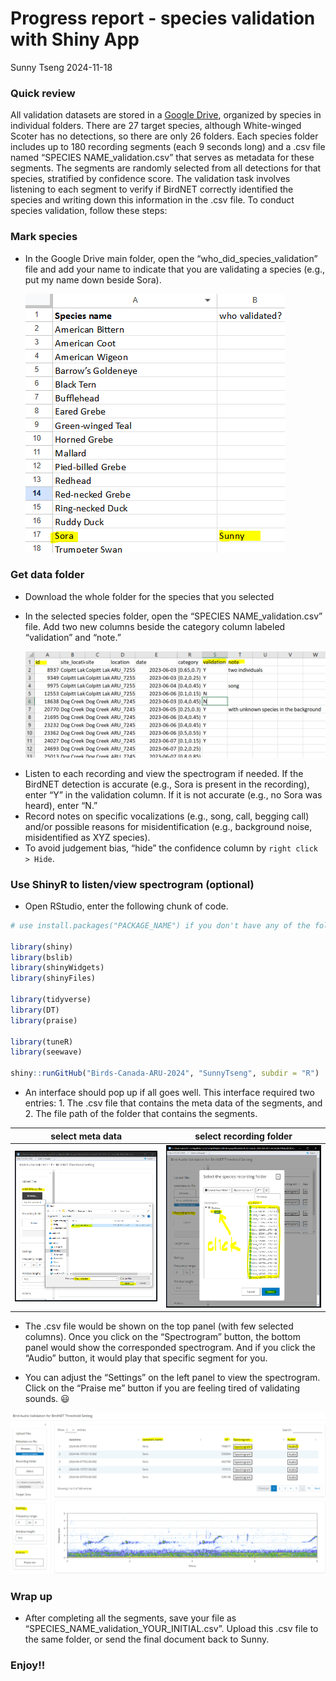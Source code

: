 Progress report - species validation with Shiny App
================
Sunny Tseng
2024-11-18

### Quick review

All validation datasets are stored in a [Google
Drive](https://drive.google.com/drive/folders/1-oZjQ5xzwJOD9E9hcm_CSMku05FS9gKa?usp=sharing),
organized by species in individual folders. There are 27 target species,
although White-winged Scoter has no detections, so there are only 26
folders. Each species folder includes up to 180 recording segments (each
9 seconds long) and a .csv file named “SPECIES NAME_validation.csv” that
serves as metadata for these segments. The segments are randomly
selected from all detections for that species, stratified by confidence
score. The validation task involves listening to each segment to verify
if BirdNET correctly identified the species and writing down this
information in the .csv file. To conduct species validation, follow
these steps:

### Mark species

- In the Google Drive main folder, open the “who_did_species_validation”
  file and add your name to indicate that you are validating a species
  (e.g., put my name down beside Sora).

  ![](images/clipboard-1502569650.png)

### Get data folder

- Download the whole folder for the species that you selected

<!-- -->

- In the selected species folder, open the “SPECIES NAME_validation.csv”
  file. Add two new columns beside the category column labeled
  “validation” and “note.”

  ![](images/clipboard-1183498283.png)

<!-- -->

- Listen to each recording and view the spectrogram if needed. If the
  BirdNET detection is accurate (e.g., Sora is present in the
  recording), enter “Y” in the validation column. If it is not accurate
  (e.g., no Sora was heard), enter “N.”
- Record notes on specific vocalizations (e.g., song, call, begging
  call) and/or possible reasons for misidentification (e.g., background
  noise, misidentified as XYZ species).
- To avoid judgement bias, “hide” the confidence column by
  `right click > Hide`.

### Use ShinyR to listen/view spectrogram (optional)

- Open RStudio, enter the following chunk of code.

``` r
# use install.packages("PACKAGE_NAME") if you don't have any of the following required package

library(shiny) 
library(bslib)
library(shinyWidgets) 
library(shinyFiles)

library(tidyverse)
library(DT)
library(praise)

library(tuneR)
library(seewave)

shiny::runGitHub("Birds-Canada-ARU-2024", "SunnyTseng", subdir = "R")
```

- An interface should pop up if all goes well. This interface required
  two entries: 1. The .csv file that contains the meta data of the
  segments, and 2. The file path of the folder that contains the
  segments.

| select meta data                     | select recording folder              |
|--------------------------------------|--------------------------------------|
| ![](images/clipboard-3018843216.png) | ![](images/clipboard-1068388884.png) |

- The .csv file would be shown on the top panel (with few selected
  columns). Once you click on the “Spectrogram” button, the bottom panel
  would show the corresponded spectrogram. And if you click the “Audio”
  button, it would play that specific segment for you.

- You can adjust the “Settings” on the left panel to view the
  spectrogram. Click on the “Praise me” button if you are feeling tired
  of validating sounds. 😃

![](images/clipboard-2147672079.png)

### Wrap up

- After completing all the segments, save your file as
  “SPECIES_NAME_validation_YOUR_INITIAL.csv”. Upload this .csv file to
  the same folder, or send the final document back to Sunny.

### Enjoy!!
